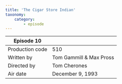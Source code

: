 ```yaml
---
title: 'The Cigar Store Indian'
taxonomy:
    category:
        - episode
---
```


| Episode 10 | |
|-----------------|--------------------------------|
| Production code | 510                            |
| Written by      | Tom Gammill & Max Pross |
| Directed by     | Tom Cherones                   |
| Air date        | December 9, 1993                   |

